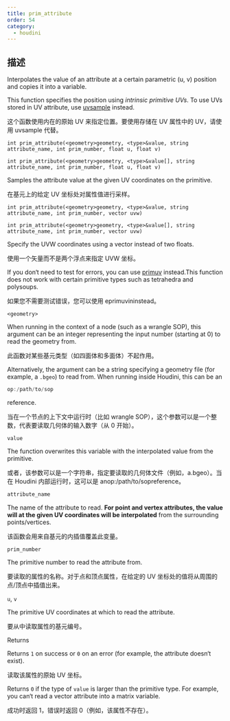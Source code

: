 ```yaml
---
title: prim_attribute
order: 54
category:
  - houdini
---
```

    
## 描述

Interpolates the value of an attribute at a certain parametric (u, v) position
and copies it into a variable.

This function specifies the position using _intrinsic primitive UVs_. To use
UVs stored in UV attribute, use [uvsample](uvsample.html "Interpolates the
value of an attribute at certain UV coordinates using a UV attribute.")
instead.

这个函数使用内在的原始 UV 来指定位置。要使用存储在 UV 属性中的 UV，请使用 uvsample 代替。

`int prim_attribute(<geometry>geometry, <type>&value, string attribute_name, int prim_number, float u, float v)`

`int prim_attribute(<geometry>geometry, <type>&value[], string attribute_name, int prim_number, float u, float v)`

Samples the attribute value at the given UV coordinates on the primitive.

在基元上的给定 UV 坐标处对属性值进行采样。

`int prim_attribute(<geometry>geometry, <type>&value, string attribute_name, int prim_number, vector uvw)`

`int prim_attribute(<geometry>geometry, <type>&value[], string attribute_name, int prim_number, vector uvw)`

Specify the UVW coordinates using a vector instead of two floats.

使用一个矢量而不是两个浮点来指定 UVW 坐标。

If you don‘t need to test for errors, you can use [primuv](primuv.html "Interpolates the value of an attribute at a certain parametric (uvw)
position.") instead.This function does not work with certain primitive types
such as tetrahedra and polysoups.

如果您不需要测试错误，您可以使用 eprimuvininstead。

`<geometry>`

When running in the context of a node (such as a wrangle SOP), this argument
can be an integer representing the input number (starting at 0) to read the
geometry from.

此函数对某些基元类型（如四面体和多面体）不起作用。

Alternatively, the argument can be a string specifying a geometry file (for
example, a `.bgeo`) to read from. When running inside Houdini, this can be an

```c
op:/path/to/sop
```

reference.

当在一个节点的上下文中运行时（比如 wrangle SOP），这个参数可以是一个整数，代表要读取几何体的输入数字（从 0 开始）。

`value`

The function overwrites this variable with the interpolated value from the
primitive.

或者，该参数可以是一个字符串，指定要读取的几何体文件（例如，a.bgeo）。当在 Houdini 内部运行时，这可以是 anop:/path/to/sopreference。

```c
attribute_name
```

The name of the attribute to read. **For point and vertex attributes, the
value will at the given UV coordinates will be interpolated** from the
surrounding points/vertices.

该函数会用来自基元的内插值覆盖此变量。

`prim_number`

The primitive number to read the attribute from.

要读取的属性的名称。对于点和顶点属性，在给定的 UV 坐标处的值将从周围的点/顶点中插值出来。

`u`, `v`

The primitive UV coordinates at which to read the attribute.

要从中读取属性的基元编号。

Returns

Returns `1` on success or `0` on an error (for example, the attribute
doesn‘t exist).

读取该属性的原始 UV 坐标。

Returns `0` if the type of `value` is larger than the primitive type. For
example, you can‘t read a vector attribute into a matrix variable.

成功时返回 1，错误时返回 0（例如，该属性不存在）。
